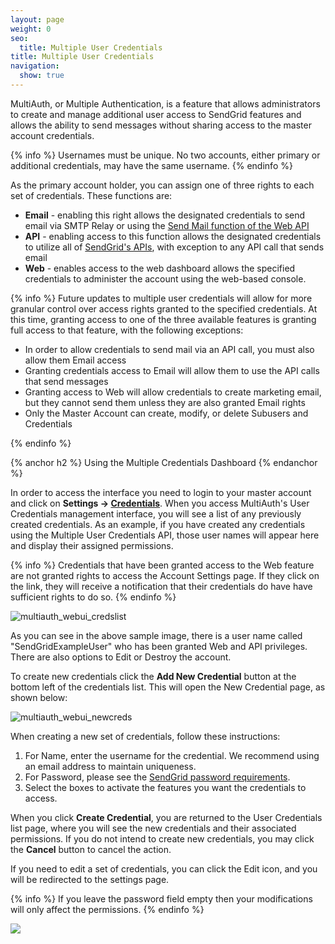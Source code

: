 ```yaml
---
layout: page
weight: 0
seo:
  title: Multiple User Credentials
title: Multiple User Credentials
navigation:
  show: true
---
```


MultiAuth, or Multiple Authentication, is a feature that allows administrators to create and manage additional user access to SendGrid features and allows the ability to send messages without sharing access to the master account credentials.

{% info %}
Usernames must be unique. No two accounts, either primary or additional credentials, may have the same username.
{% endinfo %}

As the primary account holder, you can assign one of three rights to each set of credentials. These functions are:

-   **Email** - enabling this right allows the designated credentials to send email via SMTP Relay or using the [Send Mail function of the Web API]({{root_url}}/API_Reference/Web_API/mail.html)
-   **API** - enabling access to this function allows the designated credentials to utilize all of [SendGrid's APIs](http://support.sendgrid.com/entries/21197488-what-are-the-sendgrid-apis-and-what-do-they-do), with exception to any API call that sends email
-   **Web** - enables access to the web dashboard allows the specified credentials to administer the account using the web-based console.

{% info %}
Future updates to multiple user credentials will allow for more granular control over access rights granted to the specified credentials. At this time, granting access to one of the three available features is granting full access to that feature, with the following exceptions:

-   In order to allow credentials to send mail via an API call, you must also allow them Email access
-   Granting credentials access to Email will allow them to use the API calls that send messages
-   Granting access to Web will allow credentials to create marketing email, but they cannot send them unless they are also granted Email rights
-   Only the Master Account can create, modify, or delete Subusers and Credentials

{% endinfo %}

{% anchor h2 %}
Using the Multiple Credentials Dashboard
{% endanchor %}

In order to access the interface you need to login to your master account and click on **Settings -> [Credentials](https://sendgrid.com/credentials)**. When you access MultiAuth's User Credentials management interface, you will see a list of any previously created credentials. As an example, if you have created any credentials using the Multiple User Credentials API, those user names will appear here and display their assigned permissions.

{% info %}
Credentials that have been granted access to the Web feature are not granted rights to access the Account Settings page. If they click on the link, they will receive a notification that their credentials do have have sufficient rights to do so.
{% endinfo %}

![]({{root_url}}/images/multiple_credentials_1.png "multiauth_webui_credslist")

As you can see in the above sample image, there is a user name called "SendGridExampleUser" who has been granted Web and API privileges. There are also options to Edit or Destroy the account.

To create new credentials click the **Add New Credential** button at the bottom left of the credentials list. This will open the New Credential page, as shown below:

![]({{root_url}}/images/multiple_credentials_2.png "multiauth_webui_newcreds")

When creating a new set of credentials, follow these instructions:

1.  For Name, enter the username for the credential. We recommend using an email address to maintain uniqueness.
2.  For Password, please see the [SendGrid password requirements]({{root_url}}{{site.password_requirements}}).
3.  Select the boxes to activate the features you want the credentials to access.

When you click **Create Credential**, you are returned to the User Credentials list page, where you will see the new credentials and their associated permissions. If you do not intend to create new credentials, you may click the **Cancel** button to cancel the action.

If you need to edit a set of credentials, you can click the Edit icon, and you will be redirected to the settings page.

{% info %}
If you leave the password field empty then your modifications will only affect the permissions.
{% endinfo %}

![]({{root_url}}/images/multiple_credentials_3.png)

##
